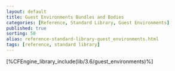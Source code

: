 ```yaml
---
layout: default
title: Guest Environments Bundles and Bodies
categories: [Reference, Standard Library, Guest Environments]
published: true
sorting: 50
alias: reference-standard-library-guest_environments.html
tags: [reference, standard library]
---
```


[%CFEngine_library_include(lib/3.6/guest_environments)%]

